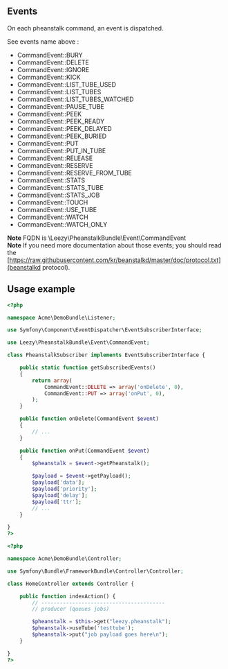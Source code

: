## Events

On each pheanstalk command, an event is dispatched.

See events name above :
* CommandEvent::BURY 
* CommandEvent::DELETE 
* CommandEvent::IGNORE 
* CommandEvent::KICK 
* CommandEvent::LIST_TUBE_USED 
* CommandEvent::LIST_TUBES 
* CommandEvent::LIST_TUBES_WATCHED 
* CommandEvent::PAUSE_TUBE 
* CommandEvent::PEEK 
* CommandEvent::PEEK_READY 
* CommandEvent::PEEK_DELAYED 
* CommandEvent::PEEK_BURIED 
* CommandEvent::PUT 
* CommandEvent::PUT_IN_TUBE 
* CommandEvent::RELEASE 
* CommandEvent::RESERVE 
* CommandEvent::RESERVE_FROM_TUBE 
* CommandEvent::STATS 
* CommandEvent::STATS_TUBE 
* CommandEvent::STATS_JOB 
* CommandEvent::TOUCH 
* CommandEvent::USE_TUBE 
* CommandEvent::WATCH 
* CommandEvent::WATCH_ONLY 

**Note** FQDN is \Leezy\PheanstalkBundle\Event\CommandEvent  
**Note** If you need more documentation about those events; you should read the [https://raw.githubusercontent.com/kr/beanstalkd/master/doc/protocol.txt](beanstalkd protocol).

## Usage example

``` php
<?php

namespace Acme\DemoBundle\Listener;

use Symfony\Component\EventDispatcher\EventSubscriberInterface;

use Leezy\PheanstalkBundle\Event\CommandEvent;

class PheanstalkSubscriber implements EventSubscriberInterface {

    public static function getSubscribedEvents()
    {
        return array(
            CommandEvent::DELETE => array('onDelete', 0),
            CommandEvent::PUT => array('onPut', 0),
        );
    }

    public function onDelete(CommandEvent $event)
    {
        // ...
    }

    public function onPut(CommandEvent $event)
    {
        $pheanstalk = $event->getPheanstalk();

        $payload = $event->getPayload();
        $payload['data'];
        $payload['priority'];
        $payload['delay'];
        $payload['ttr'];
        // ...
    }

}
?>
```

``` php
<?php

namespace Acme\DemoBundle\Controller;

use Symfony\Bundle\FrameworkBundle\Controller\Controller;

class HomeController extends Controller {

    public function indexAction() {
        // ----------------------------------------
        // producer (queues jobs)

        $pheanstalk = $this->get("leezy.pheanstalk");
        $pheanstalk->useTube('testtube');
        $pheanstalk->put("job payload goes here\n");
    }

}
?>
```
